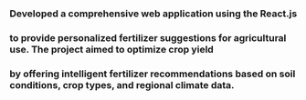 ### Developed a comprehensive web application using the React.js 
### to provide personalized fertilizer suggestions for agricultural use. The project aimed to optimize crop yield 
### by offering intelligent fertilizer recommendations based on soil conditions, crop types, and regional climate data. 


